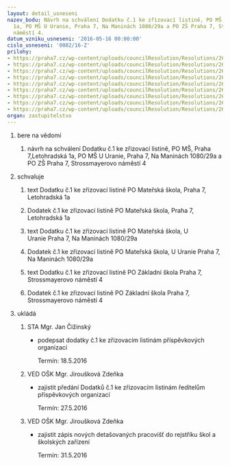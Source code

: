 ```yaml
---
layout: detail_usneseni
nazev_bodu: Návrh na schválení Dodatku č.1 ke zřizovací listině, PO MŠ, Praha 7, Letohradská
  1a, PO MŠ U Uranie, Praha 7, Na Maninách 1080/29a a PO ZŠ Praha 7, Strossmayerovo
  náměstí 4.
datum_vzniku_usneseni: '2016-05-16 00:00:00'
cislo_usneseni: '0082/16-Z'
prilohy:
- https://praha7.cz/wp-content/uploads/councilResolution/Resolutions/26865/export/Duvodovazpravadetaspracoviste~59735.doc
- https://praha7.cz/wp-content/uploads/councilResolution/Resolutions/26865/export/LetohradskaZLDodatekc1original~59734.doc
- https://praha7.cz/wp-content/uploads/councilResolution/Resolutions/26865/export/LetohrZL~59733.doc
- https://praha7.cz/wp-content/uploads/councilResolution/Resolutions/26865/export/UranieZLDodatekc1original~59732.doc
- https://praha7.cz/wp-content/uploads/councilResolution/Resolutions/26865/export/UranieZL~59731.doc
- https://praha7.cz/wp-content/uploads/councilResolution/Resolutions/26865/export/StrossmarnamZLDodatekc1original~59730.doc
- https://praha7.cz/wp-content/uploads/councilResolution/Resolutions/26865/export/StrossZL~59729.doc
- https://praha7.cz/wp-content/uploads/councilResolution/Resolutions/26865/export/dodatek~59728.pdf
- https://praha7.cz/wp-content/uploads/councilResolution/Resolutions/26865/export/export~61711.pdf
organ: zastupitelstvo
---
```

<OL class=urzList_view id=urzList>
<LI class=urzClass1><SPAN name="1">bere na vědomí</SPAN> 
<OL class=urzOlClass>
<LI class=urzClass2 style="TEXT-ALIGN: left"><SPAN>
<P>návrh na schválení Dodatku č.1 ke zřizovací listině, PO MŠ, Praha 7,Letohradská 1a, PO MŠ U Uranie, Praha 7, Na Maninách 1080/29a a PO ZŠ Praha 7, Strossmayerovo náměstí 4</P></SPAN></LI></OL></LI>
<LI class=urzClass1><SPAN name="24">schvaluje</SPAN> 
<OL class=urzOlClass>
<LI class=urzClass2 style="TEXT-ALIGN: left"><SPAN>
<P>text Dodatku č.1 ke zřizovací listině PO Mateřská škola, Praha 7, Letohradská 1a</P></SPAN></LI>
<LI class=urzClass2 style="TEXT-ALIGN: left"><SPAN>
<P>Dodatek č.1 ke zřizovací listině PO Mateřská škola, Praha 7, Letohradská 1a</P></SPAN></LI>
<LI class=urzClass2 style="TEXT-ALIGN: left"><SPAN>
<P>text Dodatku č.1 ke zřizovací listině PO Mateřská škola, U Uranie&nbsp;Praha 7, Na Maninách 1080/29a</P></SPAN></LI>
<LI class=urzClass2 style="TEXT-ALIGN: left"><SPAN>
<P>Dodatek č.1 ke zřizovací listině PO Mateřská škola, U Uranie Praha 7, Na Maninách 1080/29a</P></SPAN></LI>
<LI class=urzClass2 style="TEXT-ALIGN: left"><SPAN>
<P>text Dodatku č.1 ke zřizovací listině PO Základní škola Praha 7, Strossmayerovo náměstí 4</P></SPAN></LI>
<LI class=urzClass2 style="TEXT-ALIGN: left"><SPAN>
<P>Dodatek č.1 ke zřizovací listině PO Základní škola Praha 7, Strossmayerovo náměstí 4</P></SPAN></LI></OL></LI>
<LI class=urzClass1 id=urzUkoly><SPAN name="1">ukládá</SPAN>
<OL class=urzOlClass>
<LI class=urzClass2><SPAN>
<P>STA Mgr. Jan Čižinský</P></SPAN>
<UL class=urzUlClass>
<LI class=urzClass3><SPAN>
<P>podepsat dodatky č.1 ke zřizovacím listinám příspěvkových organizací</P></SPAN><SPAN class=urzUkolTermin>Termín:&nbsp;18.5.2016</SPAN></LI></UL></LI>
<LI class=urzClass2><SPAN>
<P>VED OŠK Mgr. Jiroušková Zdeňka</P></SPAN>
<UL class=urzUlClass>
<LI class=urzClass3><SPAN>
<P>zajistit předání Dodatků č.1 ke zřizovacím listinám ředitelům příspěvkových organizací</P></SPAN><SPAN class=urzUkolTermin>Termín:&nbsp;27.5.2016</SPAN></LI></UL></LI>
<LI class=urzClass2><SPAN>
<P>VED OŠK Mgr. Jiroušková Zdeňka</P></SPAN>
<UL class=urzUlClass>
<LI class=urzClass3><SPAN>
<P>zajistit zápis nových detašovaných pracovišť do rejstříku škol a školských zařízení</P></SPAN><SPAN class=urzUkolTermin>Termín:&nbsp;31.5.2016</SPAN></LI></UL></LI></OL></LI></OL>